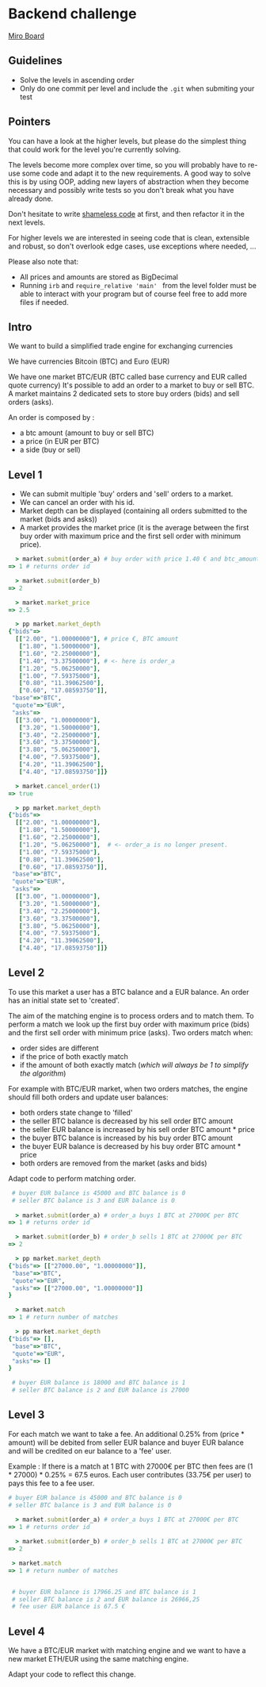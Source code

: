 # Backend challenge


[Miro Board](https://miro.com/app/board/uXjVPSu3um4=/)

## Guidelines

- Solve the levels in ascending order
- Only do one commit per level and include the `.git` when submiting your test

## Pointers

You can have a look at the higher levels, but please do the simplest thing that could work for the level you're currently solving.

The levels become more complex over time, so you will probably have to re-use some code and adapt it to the new requirements.
A good way to solve this is by using OOP, adding new layers of abstraction when they become necessary and possibly write tests so you don't break what you have already done.

Don't hesitate to write [shameless code](http://red-badger.com/blog/2014/08/20/i-spent-3-days-with-sandi-metz-heres-what-i-learned/) at first, and then refactor it in the next levels.

For higher levels we are interested in seeing code that is clean, extensible and robust, so don't overlook edge cases, use exceptions where needed, ...

Please also note that:

- All prices and amounts are stored as BigDecimal
- Running `irb` and `require_relative 'main' ` from the level folder must be able to interact with your program but of course feel free to add more files if needed.

## Intro

We want to build a simplified trade engine for exchanging currencies

We have currencies Bitcoin (BTC) and Euro (EUR)

We have one market BTC/EUR (BTC called base currency and EUR called quote currency)
It's possible to add an order to a market to buy or sell BTC. A market maintains 2 dedicated sets to store buy orders (bids) and sell orders (asks).

An order is composed by :

* a btc amount (amount to buy or sell BTC)
* a price (in EUR per BTC)
* a side (buy or sell)

## Level 1

* We can submit multiple 'buy' orders and 'sell' orders to a market.
* We can cancel an order with his id.
* Market depth can be displayed (containing all orders submitted to the market (bids and asks))
* A market provides the market price (it is the average between the first buy order with maximum price and the first sell order with minimum price).

```ruby
  > market.submit(order_a) # buy order with price 1.40 € and btc_amount 3.375
=> 1 # returns order id

  > market.submit(order_b)
=> 2

  > market.market_price
=> 2.5

  > pp market.market_depth
{"bids"=>
  [["2.00", "1.00000000"], # price €, BTC amount
   ["1.80", "1.50000000"],
   ["1.60", "2.25000000"],
   ["1.40", "3.37500000"], # <- here is order_a
   ["1.20", "5.06250000"],
   ["1.00", "7.59375000"],
   ["0.80", "11.39062500"],
   ["0.60", "17.08593750"]],
 "base"=>"BTC",
 "quote"=>"EUR",
 "asks"=>
  [["3.00", "1.00000000"],
   ["3.20", "1.50000000"],
   ["3.40", "2.25000000"],
   ["3.60", "3.37500000"],
   ["3.80", "5.06250000"],
   ["4.00", "7.59375000"],
   ["4.20", "11.39062500"],
   ["4.40", "17.08593750"]]}

  > market.cancel_order(1)
=> true

  > pp market.market_depth
{"bids"=>
  [["2.00", "1.00000000"], 
   ["1.80", "1.50000000"],
   ["1.60", "2.25000000"], 
   ["1.20", "5.06250000"],  # <- order_a is no longer present.
   ["1.00", "7.59375000"],
   ["0.80", "11.39062500"],
   ["0.60", "17.08593750"]],
 "base"=>"BTC",
 "quote"=>"EUR",
 "asks"=>
  [["3.00", "1.00000000"],
   ["3.20", "1.50000000"],
   ["3.40", "2.25000000"],
   ["3.60", "3.37500000"],
   ["3.80", "5.06250000"],
   ["4.00", "7.59375000"],
   ["4.20", "11.39062500"],
   ["4.40", "17.08593750"]]}

```

## Level 2

To use this market a user has a BTC balance and a EUR balance.
An order has an initial state set to 'created'.

The aim of the matching engine is to process orders and to match them. To perform a match we look up the first buy order with maximum price (bids) and the first sell order with minimum price (asks). Two orders match when:

* order sides are different
* if the price of both exactly match
* if the amount of both exactly match (*which will always be 1 to simplify the algorithm*)

For example with BTC/EUR market, when two orders matches, the engine should fill both orders and update user balances:

* both orders state change to 'filled'
* the seller BTC balance is decreased by his sell order BTC amount
* the seller EUR balance is increased by his sell order BTC amount * price
* the buyer BTC balance is increased by his buy order BTC amount
* the buyer EUR balance is decreased by his buy order BTC amount * price
* both orders are removed from the market (asks and bids)

Adapt code to perform matching order.

```ruby
 # buyer EUR balance is 45000 and BTC balance is 0
 # seller BTC balance is 3 and EUR balance is 0
 
  > market.submit(order_a) # order_a buys 1 BTC at 27000€ per BTC
=> 1 # returns order id

  > market.submit(order_b) # order_b sells 1 BTC at 27000€ per BTC
=> 2

  > pp market.market_depth
{"bids"=> [["27000.00", "1.00000000"]],
 "base"=>"BTC",
 "quote"=>"EUR",
 "asks"=> [["27000.00", "1.00000000"]]
}

  > market.match
=> 1 # return number of matches

  > pp market.market_depth
{"bids"=> [],
 "base"=>"BTC",
 "quote"=>"EUR",
 "asks"=> []
}

 # buyer EUR balance is 18000 and BTC balance is 1
 # seller BTC balance is 2 and EUR balance is 27000

```

## Level 3

For each match we want to take a fee. An additional 0.25% from (price * amount) will be debited from seller EUR balance and buyer EUR balance and will be credited on eur balance to a 'fee' user.

Example : 
If there is a match at 1 BTC with 27000€ per BTC then fees are (1 * 27000) * 0.25% = 67.5 euros. Each user contributes (33.75€ per user) to pays this fee to a fee user.

```ruby
# buyer EUR balance is 45000 and BTC balance is 0
# seller BTC balance is 3 and EUR balance is 0
 
  > market.submit(order_a) # order_a buys 1 BTC at 27000€ per BTC
=> 1 # returns order id

  > market.submit(order_b) # order_b sells 1 BTC at 27000€ per BTC
=> 2

 > market.match
=> 1 # return number of matches


 # buyer EUR balance is 17966.25 and BTC balance is 1
 # seller BTC balance is 2 and EUR balance is 26966,25
 # fee user EUR balance is 67.5 €

```

## Level 4

We have a BTC/EUR market with matching engine and we want to have a new market ETH/EUR using the same matching engine.

Adapt your code to reflect this change.